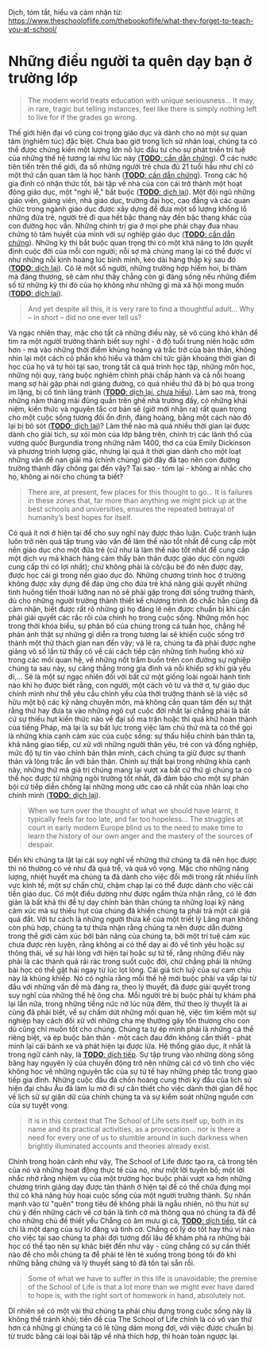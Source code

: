 Dịch, tóm tắt, hiểu và cảm nhận từ: https://www.theschooloflife.com/thebookoflife/what-they-forget-to-teach-you-at-school/

# Những điều người ta quên dạy bạn ở trường lớp
> The modern world treats education with unique seriousness... 
> It may, in rare, tragic but telling instances, feel like there is simply nothing left to live for if the grades go wrong.

Thế giới hiện đại vô cùng coi trọng giáo dục và dành cho nó một sự quan tâm (nghiêm túc) đặc biệt.
Chưa bao giờ trong lịch sử nhân loại, chúng ta có thể được chứng kiến một lượng lớn nỗ lực đầu tư cho sự phát triển trí tuệ của những thế hệ tương lai như lúc này ([**TODO**: cần dẫn chứng][0]).
Ở các nước tiên tiến trên thế giới, đa số những người trẻ chưa đủ 21 tuổi hầu như chỉ có một thứ cần quan tâm là học hành ([**TODO**: cần dẫn chứng][0]).
Trong các hộ gia đình có nhận thức tốt, bài tập về nhà của con cái trở thành một hoạt động giáo dục, một "nghi lễ," bắt buộc ([**TODO**: dịch lại][0]).
Một đội ngũ những giáo viên, giảng viên, nhà giáo dục, trường đại học, cao đẳng và các quan chức trong ngành giáo dục được xây dựng để đưa một số lượng khổng lồ những đứa trẻ, người trẻ đi qua hết bậc thang này đến bậc thang khác của con đường học vấn.
Những chính trị gia ở mọi phe phái chạy đua nhau chứng tỏ tâm huyết của mình với sự nghiệp giáo dục ([**TODO**: cần dẫn chứng][0]).
Những kỳ thi bắt buộc quan trọng thì có một khả năng to lớn quyết định cuộc đời của mỗi con người; nỗi sợ mà chúng mang lại có thể được ví như những nỗi kinh hoàng lúc bình minh, kéo dài hàng thập kỷ sau đó ([**TODO**: dịch lại][0]).
Có lẽ một số người, những trường hợp hiếm hoi, bi thảm mà đáng thương, sẽ cảm như thấy chẳng còn gì đáng sống nếu những điểm số từ những kỳ thi đó của họ không như những gì mà xã hội mong muốn ([**TODO**: dịch lại][0]).

> And yet despite all this, it is very rare to find a thoughtful adult...
> Why – in short – did no one ever tell us?

Và ngạc nhiên thay, mặc cho tất cả những điều này, sẽ vô cùng khó khăn để tìm ra một người trưởng thành biết suy nghĩ - ở độ tuổi trung niên hoặc sớm hơn - mà vào những thời điểm khủng hoảng và trắc trở của bản thân, không nhìn lại một cách có phần khó hiểu và thậm chí tức giận khoảng thời gian đi học của họ và tự hỏi tại sao, trong tất cả quá trình học tập, những môn học, những nội quy, ràng buộc nghiêm chỉnh phải chấp hành và cả nỗi hoang mang sợ hãi gặp phải nơi giảng đường, có quá nhiều thứ đã bị bỏ qua trong im lặng, bị cố tình lãng tránh ([**TODO**: dịch lại, chưa hiểu][0]).
Làm sao mà, trong những năm tháng mài đũng quần trên ghế nhà trường đấy, có những khái niệm, kiến thức và nguyên tắc cơ bản sẽ (giờ mới nhận ra) rất quan trọng cho một cuộc sống tương đối ổn định, đàng hoàng, bằng một cách nào đó lại bị bỏ sót ([**TODO**: dịch lại][0])?
Làm thế nào mà quá nhiều thời gian lại được dành cho giải tích, sự xói mòn của lớp băng trên, chính trị các lãnh thổ của vương quốc Burgundia trong những năm 1400, thơ ca của Emily Dickinson và phương trình lượng giác, nhưng lại quá ít thời gian dành cho một loạt những vấn đề nan giải mà (chính chúng) giờ đây đã tạo nên con đường trưởng thành đầy chông gai đến vậy?
Tại sao - tóm lại - không ai nhắc cho họ, không ai nói cho chúng ta biết?

> There are, at present, few places for this thought to go...
> It is failures in these zones that, far more than anything we might pick up at the best schools and universities, ensures the repeated betrayal of humanity’s best hopes for itself.

Có quá ít nơi ở hiện tại để cho suy nghĩ này được thảo luận.
Cuộc tranh luận luôn trở nên quá tập trung vào vấn đề làm thế nào tốt nhất để cung cấp một nền giáo dục cho một đứa trẻ (cứ như là làm thế nào tốt nhất để cung cấp một dịch vụ mà khách hàng cảm thấy bản thân được giáo dục còn người cung cấp thì có lợi nhất); chứ không phải là cô/cậu bé đó nên được dạy, được học cái gì trong nền giáo dục đó.
Những chương trình học ở trường không được xây dựng để đáp ứng cho đứa trẻ khả năng giải quyết những tình huống tiến thoái lưỡng nan nó sẽ phải gặp trong đời sống trưởng thành, dù cho những người trưởng thành thiết kế chương trình đó chắc hẳn cũng đã cảm nhận, biết được rất rõ những gì họ đáng lẽ nên được chuẩn bị khi cần phải giải quyết các rắc rối của chính họ trong cuộc sống.
Những môn học trong thời khóa biểu, sự phân bố của chúng trong cả tuần học, chẳng hề phản ánh thật sự những gì diễn ra trong tương lai sẽ khiến cuộc sống trở thành một thử thách gian nan đến vậy; và lẽ ra, chúng ta đã phải được nghe giảng vô số lần từ thầy cô về cái cách tiếp cận những tình huống khó xử trong các mối quan hệ, về những nốt trầm buồn trên con đường sự nghiệp chúng ta sau này, sự căng thẳng trong gia đình và nỗi khiếp sợ khi già yếu đi,...
Sẽ là một sự ngạc nhiên đối với bất cứ một giống loài ngoài hành tình nào khi họ được biết rằng, con người, một cách vô tư và thờ ơ, tự giáo dục chính mình như thể yêu cầu chính yếu của thời trưởng thành sẽ là việc sở hữu một bộ các kỹ năng chuyên môn, mà không cần quan tâm đến sự thật rằng thứ hay đưa ta vào những ngõ cụt cuộc đời nhất lại chẳng phải là bất cứ sự thiếu hụt kiến thức nào về đại số ma trận hoặc thì quá khứ hoàn thành của tiếng Pháp, mà lại là sự bất lực trong việc làm chủ thứ mà ta có thể gọi là những khía cạnh cảm xúc của cuộc sống: sự thấu hiểu chính bản thân ta, khả năng giao tiếp, cư xử với những người thân yêu, trẻ con và đồng nghiệp, mức độ tự tin vào chính bản thân mình, cách chúng ta giữ được sự thanh thản và lòng trắc ẩn với bản thân.
Chính sự thất bại trong những khía cạnh này, những thứ mà giá trị chúng mang lại vượt xa bất cứ thứ gì chúng ta có thể học được từ những ngôi trường tốt nhất, đã đảm bảo cho một sự phản bội cứ tiếp diễn chống lại những mong ước cao cả nhất của nhân loại cho chính mình ([**TODO**: dịch lại][0]).

> When we turn over the thought of what we should have learnt, it typically feels far too late, and far too hopeless...
> The struggles at court in early modern Europe blind us to the need to make time to learn the history of our own anger and the mastery of the sources of despair.

Đến khi chúng ta lật lại cái suy nghĩ về những thứ chúng ta đã nên học được thì nó thường có vẻ như đã quá trễ, và quá vô vọng.
Mặc cho những năng lượng, nhiệt huyết mà chúng ta đã dành cho việc đổi mới trong rất nhiều lĩnh vực kinh tế, một sự chần chừ, chậm chạp lại có thể được dành cho việc cải tiến giáo dục.
Có một điều dường như được ngầm thừa nhận rằng, có lẽ đơn giản là bất khả thi để tự dạy chính bản thân chúng ta những loại kỹ năng cảm xúc mà sự thiếu hụt của chúng đã khiến chúng ta phải trả một cái giá quá đắt.
Với tư cách là những người thừa kế của một triết lý Lãng mạn không còn phù hợp, chúng ta tự thừa nhận rằng chúng ta nên được dẫn đường trong thế giới cảm xúc bởi bản năng của chúng ta, bởi một trí tuệ cảm xúc chưa được rèn luyện, rằng không ai có thể dạy ai đó về tình yêu hoặc sự thông thái, về sự hài lòng với hiện tại hoặc sự tử tế, rằng những điều này phải là các thành quả rải rác trong suốt cuộc đời, chứ chẳng phải là những bài học có thể gặt hái ngay từ lúc lọt lòng.
Cái giá tích luỹ của sự cam chịu này là khủng khiếp.
Nó có nghĩa rằng mỗi thế hệ mới buộc phải va vấp lại từ đầu với những vấn đề mà đáng ra, theo lý thuyết, đã được giải quyết trong suy nghĩ của những thế hệ ông cha.
Mỗi người trẻ bị buộc phải tự khám phá lại lần nữa, trong những tiếng nức nở lúc nửa đêm, thứ theo lý thuyết là ai cũng đã phải biết, về sự chấm dứt những mối quan hệ, việc tìm kiếm một sự nghiệp hay cách đối xử với những cha mẹ thường gây tổn thương cho con dù cũng chỉ muốn tốt cho chúng.
Chúng ta tự ép mình phải là những cá thể riêng biệt, và ép buộc bản thân - một cách đau đớn không cần thiết - phát minh lại cái bánh xe và phát hiện lại được lửa.
Hệ thống giáo dục, ít nhất là trong ngữ cảnh này, là [**TODO**: dịch tiếp][0].
Sự tập trung vào những dòng sông băng hay nguyên lý của chuyển động trở nên những cái cớ vô tình cho việc không học về những nguyên tắc của sự tử tế hay những phép tắc trong giao tiếp gia đình.
Những cuộc đấu đá chốn hoàng cung thời kỳ đầu của lịch sử hiện đại châu Âu đã làm lu mờ đi sự cần thiết cho việc dành thời gian để học về lịch sử sự giận dữ của chính chúng ta và sự kiểm soát những nguồn cơn của sự tuyệt vọng.

> It is in this context that The School of Life sets itself up, both in its name and its practical activities, as a provocation...
> nor is there a need for every one of us to stumble around in such darkness when brightly illuminated accounts and theories already exist.

Chính trong hoàn cảnh như vậy, The School of Life được tạo ra, cả trong tên của nó và những hoạt động thực tế của nó, như một lời tuyên bố; một lời nhắc nhở rằng nhiệm vụ của một trường học buộc phải vượt xa hơn những chương trình giảng dạy được tán thành ở hiện tại để có thể chứa đựng mọi thứ có khả năng hủy hoại cuộc sống của một người trưởng thành.
Sự nhấn mạnh vào từ "quên" trong tiêu đề không phải là ngẫu nhiên, nó thu hút sự chú ý đến những cách về cơ bản là tình cờ mà thông qua nó chúng ta đã để cho những chủ đề thiết yếu
Chẳng có âm mưu gì cả, [**TODO**: dịch tiếp][0], tất cả chỉ là một dạng của sự lơ đãng và tình cờ.
Chẳng có lý do tốt hay thú vị nào cho việc tại sao chúng ta phải đợi tương đối lâu để khám phá ra những bài học có thể tạo nên sự khác biệt đến như vậy - cũng chẳng có sự cần thiết nào để cho mỗi chúng ta để phải té lên té xuống trong bóng tối đó khi những bằng chứng và lý thuyết sáng tỏ đã tồn tại sẵn rồi.

> Some of what we have to suffer in this life is unavoidable; the premise of the School of Life is that a lot more than we might ever have dared to hope is, with the right sort of homework in hand, absolutely not.

Dĩ nhiên sẽ có một vài thứ chúng ta phải chịu đựng trong cuộc sống này là không thể tránh khỏi; tiền đề của The School of Life chính là có vô vàn thứ hơn cả những gì chúng ta có lẽ từng dám mong đợi, với việc được chuẩn bị từ trước bằng cái loại bài tập về nhà thích hợp, thì hoàn toàn ngược lại.

[0]: ./what-they-forget-to-teach-you-at-school.md "TODO"
